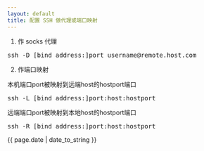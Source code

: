```yaml
---
layout: default
title: 配置 SSH 做代理或端口映射
---
```


1. 作 socks 代理
<pre>ssh -D [bind_address:]port username@remote.host.com</pre>

2. 作端口映射

本机端口port被映射到远端host的hostport端口
<pre>ssh -L [bind_address:]port:host:hostport</pre>

远端端口port被映射到本地host的hostport端口
<pre>ssh -R [bind_address:]port:host:hostport</pre>

{{ page.date | date_to_string }}
